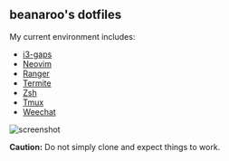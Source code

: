 ## beanaroo's dotfiles

My current environment includes:

- [i3-gaps](https://github.com/Airblader/i3)
- [Neovim](https://github.com/neovim/neovim)
- [Ranger](https://github.com/hut/ranger)
- [Termite](https://github.com/thestinger/termite)
- [Zsh](https://github.com/zsh-users/zsh)
- [Tmux](https://github.com/tmux/tmux)
- [Weechat](https://github.com/weechat/weechat)

![screenshot](http://i.imgur.com/4rZNNG4.png)

**Caution:** Do not simply clone and expect things to work. 

